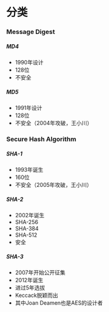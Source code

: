 # 分类

### Message Digest

##### MD4

- 1990年设计
- 128位
- 不安全

##### MD5

- 1991年设计
- 128位
- 不安全（2004年攻破，王小川）

### Secure Hash Algorithm

##### SHA-1

- 1993年诞生
- 160位
- 不安全（2005年攻破，王小川）

##### SHA-2

- 2002年诞生
- SHA-256
- SHA-384
- SHA-512
- 安全

##### SHA-3

- 2007年开始公开征集
- 2012年诞生
- 进过5年选拔
- Keccack脱颖而出
- 其中Joan Deamen也是AES的设计者

